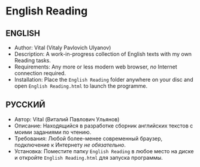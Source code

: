 # English Reading
## ENGLISH
* Author: Vital (Vitaly Pavlovich Ulyanov)
* Description: A work-in-progress collection of English texts with my own Reading tasks.
* Requirements: Any more or less modern web browser, *no* Internet connection required.
* Installation: Place the `English Reading` folder anywhere on your disc and open `English Reading.html` to launch the programme.

## РУССКИЙ
* Автор: Vital (Виталий Павлович Ульянов)
* Описание: Находящийся в разработке сборник английских текстов с моими заданиями по чтению.
* Требования: Любой более-менее современный браузер, подключение к Интернету *не обязательно*.
* Установка: Поместите папку `English Reading` в любое место на диске и откройте `English Reading.html` для запуска программы.